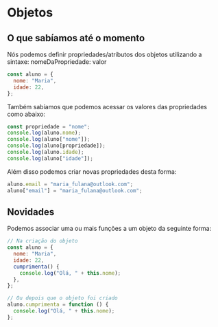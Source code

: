 # Objetos

## O que sabíamos até o momento

Nós podemos definir propriedades/atributos dos objetos utilizando a sintaxe:
nomeDaPropriedade: valor

```js
const aluno = {
  nome: "Maria",
  idade: 22,
};
```

Também sabíamos que podemos acessar os valores das propriedades como abaixo:

```js
const propriedade = "nome";
console.log(aluno.nome);
console.log(aluno["nome"]);
console.log(aluno[propriedade]);
console.log(aluno.idade);
console.log(aluno["idade"]);
```

Além disso podemos criar novas propriedades desta forma:

```js
aluno.email = "maria_fulana@outlook.com";
aluno["email"] = "maria_fulana@outlook.com";
```

## Novidades

Podemos associar uma ou mais funções a um objeto da seguinte forma:

```js
// Na criação do objeto
const aluno = {
  nome: "Maria",
  idade: 22,
  cumprimenta() {
    console.log("Olá, " + this.nome);
  },
};
```

```js
// Ou depois que o objeto foi criado
aluno.cumprimenta = function () {
  console.log("Olá, " + this.nome);
};
```

